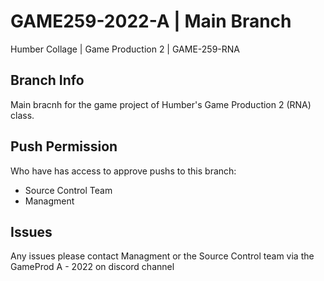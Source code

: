 # GAME259-2022-A | Main Branch
Humber Collage | Game Production 2 | GAME-259-RNA

## Branch Info
Main bracnh for the  game project of Humber's Game Production 2 (RNA) class.

## Push Permission
Who have has access to approve pushs to this branch:
- Source Control Team
- Managment

## Issues
Any issues please contact Managment or the Source Control team via the GameProd A - 2022 on discord channel
